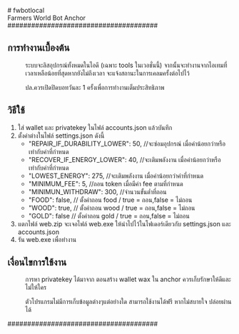 <p># fwbotlocal<br />Farmers World Bot Anchor<br />######################################</p>
<h2>การทำงานเบื้องต้น</h2>
<p style="padding-left: 40px;">ระบบจะลิสอุปกรณ์ทั้งหมดในไอดี (เฉพาะ tools ในเวอชั่นนี้) จากนั้นจะทำงานจากไอเทมที่เวลาเหลือน้อยที่สุดหากยังไม่ถึงเวลา จะแจ้งสถานะในการเคลมครั้งต่อไปไว้</p>
<p style="padding-left: 40px;">ปล.ควรเปิดปิดบอทวันละ 1 ครั้งเพื่อการทำงานเต็มประสิทธิภาพ</p>
<h2>วิธีใช้</h2>
<ol>
<li>ใส่ wallet และ privatekey ในไฟล์ accounts.json แล้วบันทึก</li>
<li>ตั้งค่าต่างในไฟล์ settings.json ดังนี้
<ul>
<li>"REPAIR_IF_DURABILITY_LOWER": 50, //จะซ่อมอุปกรณ์ เมื่อค่าน้อยกว่าหรือเท่ากับค่าที่กำหนด&nbsp;</li>
<li>"RECOVER_IF_ENERGY_LOWER": 40, //จะเติมพลังงาน เมื่อค่าน้อยกว่าหรือเท่ากับค่าที่กำหนด&nbsp;</li>
<li>"LOWEST_ENERGY": 275, //จะเติมพลังงาน เมื่อค่าน้อยกว่าค่าที่กำหนด</li>
<li>"MINIMUM_FEE": 5, //ถอน token เมื่อมีค่า fee ตามที่กำหนด</li>
<li>"MINIMUN_WITHDRAW": 300, //จำนวนขั้นต่ำที่ถอน</li>
<li>"FOOD": false, // ตั้งค่าถอน food / true = ถอน,false = ไม่ถอน</li>
<li>"WOOD": true, // ตั้งค่าถอน wood / true = ถอน,false = ไม่ถอน</li>
<li>"GOLD": false // ตั้งค่าถอน gold / true = ถอน,false = ไม่ถอน</li>
</ul>
</li>
<li>แตกไฟล์ web.zip จะเจอไฟล์ web.exe ให้นำไปไว้ในโฟเดอร์เดียวกับ settings.json และ accounts.json</li>
<li>รัน web.exe เพื่อทำงาน</li>
</ol>
<h2>เงื่อนไขการใช้งาน</h2>
<p style="padding-left: 40px;">การหา privatekey ได้มาจาก ตอนสร้าง wallet wax ใน anchor ควรเก็บรักษาให้ดีและไม่ให้ใคร</p>
<p style="padding-left: 40px;">ตัวโปรแกรมไม่มีการเก็บข้อมูลต่างๆแต่อย่างใด สามารถใช้งานได้ฟรี หากไม่สบายใจ ปล่อยผ่านได้</p>
<p>######################################</p>
